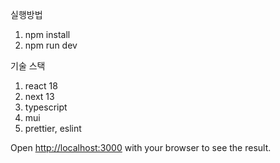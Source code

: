 실행방법
1. npm install
2. npm run dev

기술 스택
1. react 18
2. next 13
3. typescript
4. mui
5. prettier, eslint


Open [http://localhost:3000](http://localhost:3000) with your browser to see the result.
